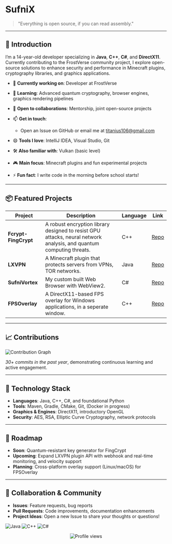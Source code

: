 # SufniX

> "Everything is open source, if you can read assembly."

---

## 🚀 Introduction

I’m a 14-year-old developer specializing in **Java**, **C++**, **C#**, and **DirectX11**. Currently contributing to the FrostVerse community project, I explore open-source solutions to enhance security and performance in Minecraft plugins, cryptography libraries, and graphics applications.

* 🔭 **Currently working on**: Developer at FrostVerse
* 🌱 **Learning**: Advanced quantum cryptography, browser engines, graphics rendering pipelines
* 👯 **Open to collaborations**: Mentorship, joint open-source projects
* 📫 **Get in touch**:

  * Open an Issue on GitHub or email me at [titanius106@gmail.com](mailto:titanius106@gmail.com)
* 😄 **Tools I love**: IntelliJ IDEA, Visual Studio, Git
* 🛠️ **Also familiar with**: Vulkan (basic level)
* 🎮 **Main focus**: Minecraft plugins and fun experimental projects
* ⚡ **Fun fact**: I write code in the morning before school starts!

---

## 📦 Featured Projects

| Project              | Description                                                                                                              | Language | Link                                                   |
| -------------------- | ------------------------------------------------------------------------------------------------------------------------ | -------- | ------------------------------------------------------ |
| **Fcrypt-FingCrypt** | A robust encryption library designed to resist GPU attacks, neural network analysis, and quantum computing threats.      | C++      | [Repo](https://github.com/Titanius69/Fcrypt-FingCrypt) |
| **LXVPN**            | A Minecraft plugin that protects servers from VPNs, TOR networks.                                                        | Java     | [Repo](https://github.com/Titanius69/LXVPN)            |
| **SufniVortex**      | My custom built Web Browser with WebView2.                                                                               | C#       | [Repo](https://github.com/Titanius69/SufniVortex)      |
| **FPSOverlay**       | A DirectX11-based FPS overlay for Windows applications, in a seperate window.                                            | C++      | [Repo](https://github.com/Titanius69/FPSOverlay)       |

---

## 📈 Contributions

![Contribution Graph](https://ghchart.rshah.org/Titanius69)

*30+ commits in the past year*, demonstrating continuous learning and active engagement.

---

## 🔧 Technology Stack

* **Languages**: Java, C++, C#, and foundational Python
* **Tools**: Maven, Gradle, CMake, Git, (Docker in progress)
* **Graphics & Engines**: DirectX11, introductory OpenGL
* **Security**: AES, RSA, Elliptic Curve Cryptography, network protocols

---

## 📅 Roadmap

* **Soon**: Quantum-resistant key generator for FingCrypt
* **Upcoming**: Expand LXVPN plugin API with webhook and real-time monitoring, and velocity support
* **Planning**: Cross-platform overlay support (Linux/macOS) for FPSOverlay

---

## 🤝 Collaboration & Community

* **Issues**: Feature requests, bug reports
* **Pull Requests**: Code improvements, documentation enhancements
* **Project Ideas**: Open a new Issue to share your thoughts or questions!

<!-- Java -->
![Java](https://img.shields.io/badge/Java-ED8B00?logo=java&logoColor=white&style=flat-square) ![C++](https://img.shields.io/badge/C%2B%2B-00599C?logo=c%2B%2B&logoColor=white&style=flat-square) ![C#](https://img.shields.io/badge/C%23-239120?logo=c-sharp&logoColor=white&style=flat-square)



<div align="center">
  <img src="https://komarev.com/ghpvc/?username=Titanius69&style=flat-square" alt="Profile views" />
</div>
